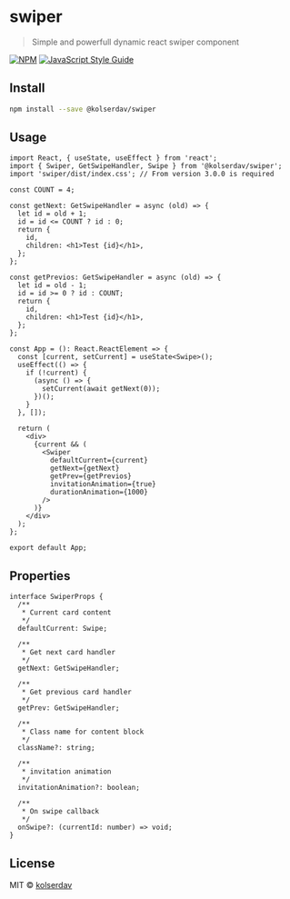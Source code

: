 # swiper

> Simple and powerfull dynamic react swiper component

[![NPM](https://img.shields.io/npm/v/swiper.svg)](https://www.npmjs.com/package/swiper) [![JavaScript Style Guide](https://img.shields.io/badge/code_style-standard-brightgreen.svg)](https://standardjs.com)

## Install

```bash
npm install --save @kolserdav/swiper
```

## Usage

```tsx
import React, { useState, useEffect } from 'react';
import { Swiper, GetSwipeHandler, Swipe } from '@kolserdav/swiper';
import 'swiper/dist/index.css'; // From version 3.0.0 is required

const COUNT = 4;

const getNext: GetSwipeHandler = async (old) => {
  let id = old + 1;
  id = id <= COUNT ? id : 0;
  return {
    id,
    children: <h1>Test {id}</h1>,
  };
};

const getPrevios: GetSwipeHandler = async (old) => {
  let id = old - 1;
  id = id >= 0 ? id : COUNT;
  return {
    id,
    children: <h1>Test {id}</h1>,
  };
};

const App = (): React.ReactElement => {
  const [current, setCurrent] = useState<Swipe>();
  useEffect(() => {
    if (!current) {
      (async () => {
        setCurrent(await getNext(0));
      })();
    }
  }, []);

  return (
    <div>
      {current && (
        <Swiper
          defaultCurrent={current}
          getNext={getNext}
          getPrev={getPrevios}
          invitationAnimation={true}
          durationAnimation={1000}
        />
      )}
    </div>
  );
};

export default App;
```

## Properties

```tsx
interface SwiperProps {
  /**
   * Current card content
   */
  defaultCurrent: Swipe;

  /**
   * Get next card handler
   */
  getNext: GetSwipeHandler;

  /**
   * Get previous card handler
   */
  getPrev: GetSwipeHandler;

  /**
   * Class name for content block
   */
  className?: string;

  /**
   * invitation animation
   */
  invitationAnimation?: boolean;

  /**
   * On swipe callback
   */
  onSwipe?: (currentId: number) => void;
}
```

## License

MIT © [kolserdav](https://github.com/kolserdav)
